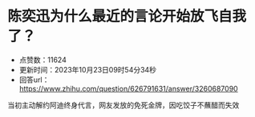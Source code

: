 # 陈奕迅为什么最近的言论开始放飞自我了？
- 点赞数：11624
- 更新时间：2023年10月23日09时54分34秒
- 回答url：https://www.zhihu.com/question/626791631/answer/3260687090
<body>
 <p data-pid="hlHyOHVb">当初主动解约阿迪终身代言，网友发放的免死金牌，因吃饺子不蘸醋而失效</p>
</body>